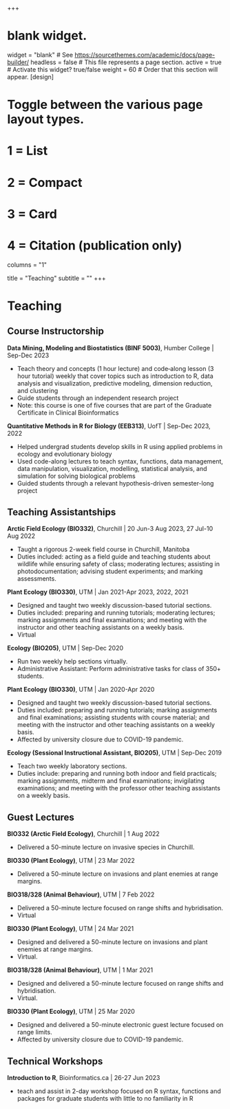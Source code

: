+++
# blank widget.
widget = "blank"  # See https://sourcethemes.com/academic/docs/page-builder/
headless = false  # This file represents a page section.
active = true  # Activate this widget? true/false
weight = 60  # Order that this section will appear.
[design]
  # Toggle between the various page layout types.
  #   1 = List
  #   2 = Compact
  #   3 = Card
  #   4 = Citation (publication only)
 columns = "1"

title = "Teaching"
subtitle = ""
+++

# Teaching

## Course Instructorship

**Data Mining, Modeling and Biostatistics (BINF 5003)**, Humber College | Sep-Dec 2023

* Teach theory and concepts (1 hour lecture) and code‑along lesson (3 hour tutorial) weekly that cover topics such as introduction to R, data
analysis and visualization, predictive modeling, dimension reduction, and clustering
* Guide students through an independent research project
* Note: this course is one of five courses that are part of the Graduate Certificate in Clinical Bioinformatics

**Quantitative Methods in R for Biology (EEB313)**, UofT | Sep-Dec 2023, 2022

* Helped undergrad students develop skills in R using applied problems in ecology and evolutionary biology
* Used code-along lectures to teach syntax, functions, data management, data manipulation, visualization, modelling, statistical analysis, and simulation for solving biological problems
* Guided students through a relevant hypothesis-driven semester-long project


## Teaching Assistantships 

**Arctic Field Ecology (BIO332)**, Churchill | 20 Jun-3 Aug 2023, 27 Jul-10 Aug 2022

* Taught a rigorous 2-week field course in Churchill, Manitoba
* Duties included: acting as a field guide and teaching students about wildlife while ensuring safety of class; moderating lectures; assisting in photodocumentation; advising student experiments; and marking assessments.

**Plant Ecology (BIO330)**, UTM | Jan 2021-Apr 2023, 2022, 2021

* Designed and taught two weekly discussion-based tutorial sections.
* Duties included: preparing and running tutorials; moderating lectures; marking assignments and final examinations; and meeting with the instructor and other teaching assistants on a weekly basis.
* Virtual

**Ecology (BIO205)**, UTM | Sep-Dec 2020

* Run two weekly help sections virtually.
* Administrative Assistant: Perform administrative tasks for class of 350+ students.

**Plant Ecology (BIO330)**, UTM | Jan 2020-Apr 2020

* Designed and taught two weekly discussion-based tutorial sections.
* Duties included: preparing and running tutorials; marking assignments and final examinations; assisting students with course material; and meeting with the instructor and other teaching assistants on a weekly basis.
* Affected by university closure due to COVID-19 pandemic.

**Ecology (Sessional Instructional Assistant, BIO205)**, UTM | Sep-Dec 2019

* Teach two weekly laboratory sections.
* Duties include: preparing and running both indoor and field practicals; marking assignments, midterm and final examinations; invigilating examinations; and meeting with the professor other teaching assistants on a weekly basis.

## Guest Lectures

**BIO332 (Arctic Field Ecology)**, Churchill | 1 Aug 2022

* Delivered a 50-minute lecture on invasive species in Churchill.

**BIO330 (Plant Ecology)**, UTM | 23 Mar 2022

* Delivered a 50-minute lecture on invasions and plant enemies at range margins.

**BIO318/328 (Animal Behaviour)**, UTM | 7 Feb 2022

* Delivered a 50-minute lecture focused on range shifts and hybridisation.
* Virtual

**BIO330 (Plant Ecology)**, UTM | 24 Mar 2021

* Designed and delivered a 50-minute lecture on invasions and plant enemies at range margins.
* Virtual.

**BIO318/328 (Animal Behaviour)**, UTM | 1 Mar 2021

* Designed and delivered a 50-minute lecture focused on range shifts and hybridisation.
* Virtual.

**BIO330 (Plant Ecology)**, UTM | 25 Mar 2020

* Designed and delivered a 50-minute electronic guest lecture focused on range limits.
* Affected by university closure due to COVID-19 pandemic.

## Technical Workshops



**Introduction to R**, Bioinformatics.ca | 26-27 Jun 2023

* teach and assist in 2-day workshop focused on R syntax, functions and packages for graduate students with little to no familiarity in R

